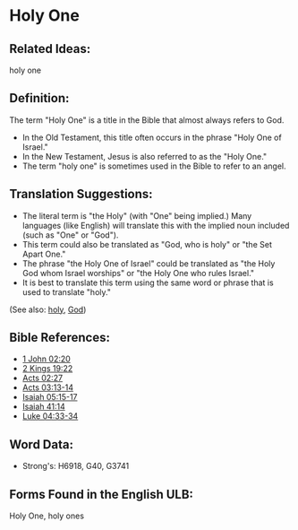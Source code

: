 # Holy One

## Related Ideas:

holy one

## Definition:

The term "Holy One" is a title in the Bible that almost always refers to God.

* In the Old Testament, this title often occurs in the phrase "Holy One of Israel."
* In the New Testament, Jesus is also referred to as the "Holy One."
* The term "holy one" is sometimes used in the Bible to refer to an angel.

## Translation Suggestions:

* The literal term is "the Holy" (with "One" being implied.) Many languages (like English) will translate this with the implied noun included (such as "One" or "God").
* This term could also be translated as "God, who is holy" or "the Set Apart One."
* The phrase "the Holy One of Israel" could be translated as "the Holy God whom Israel worships" or "the Holy One who rules Israel."
* It is best to translate this term using the same word or phrase that is used to translate "holy."

(See also: [holy](../kt/holy.md), [God](../kt/god.md))

## Bible References:

* [1 John 02:20](rc://en/tn/help/1jn/02/20)
* [2 Kings 19:22](rc://en/tn/help/2ki/19/22)
* [Acts 02:27](rc://en/tn/help/act/02/27)
* [Acts 03:13-14](rc://en/tn/help/act/03/13)
* [Isaiah 05:15-17](rc://en/tn/help/isa/05/15)
* [Isaiah 41:14](rc://en/tn/help/isa/41/14)
* [Luke 04:33-34](rc://en/tn/help/luk/04/33)

## Word Data:

* Strong's: H6918, G40, G3741

## Forms Found in the English ULB:

Holy One, holy ones
